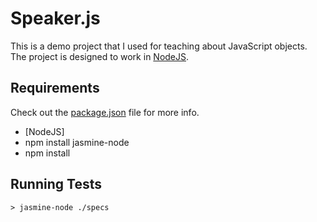 # Speaker.js

This is a demo project that I used for teaching about JavaScript objects. The project is designed to work in [NodeJS](http://nodejs.org).

## Requirements

Check out the [package.json]() file for more info.

- [NodeJS]
- npm install jasmine-node
- npm install

## Running Tests

    > jasmine-node ./specs